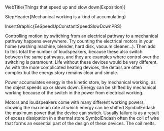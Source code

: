 WebTitle{Things that speed up and slow down(Exposition)}

StepHeader{Mechanical working is a kind of accumulating}

InsertGraphic{EeSpeedUpConstantSpeedSlowDownPRS}

Controlling motion by switching from an electrical pathway to a mechanical pathway happens everywhere. Try counting the electrical motors in your home (washing machine, blender, hard disk, vacuum cleaner&hellip;). Then add to this total the number of loudspeakers, because these also switch between the same pathways, and they are examples where control over the switching is paramount. Life without these devices would be very different. As with the more complicated heating devices, the details are often complex but the energy story remains clear and simple.

Power accumulates energy in the kinetic store, by mechanical working, as the object speeds up or slows down. Energy can be shifted by mechanical working because of the switch in the power from electrical working.

Motors and loudspeakers come with many different working powers, showing the maximum rate at which energy can be shifted SymbolEndash the maximum power that the device can switch. Usually failure is as a result of excess dissipation in a thermal store SymbolEndash often the coil of wire that forms an essential part of the design of these devices. The coil melts.
